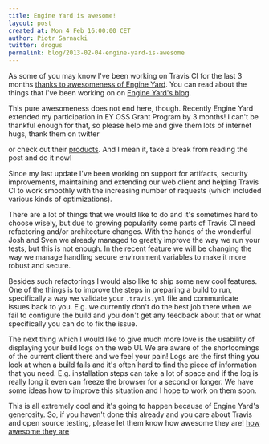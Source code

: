 ```yaml
---
title: Engine Yard is awesome!
layout: post
created_at: Mon 4 Feb 16:00:00 CET
author: Piotr Sarnacki
twitter: drogus
permalink: blog/2013-02-04-engine-yard-is-awesome
---
```


As some of you may know I've been working on Travis CI for the last 3 months
[thanks to awesomeness of Engine Yard](http://about.travis-ci.org/blog/2012-10-22-engine-yard-sponsors-piotr-sarnacki-to-work-on-travis/).
You can read about the things that I've been working on on
[Engine Yard's blog](http://blog.engineyard.com/2012/travis-ci?eymktci=70170000000hHEC).

This pure awesomeness does not end here, though. Recently Engine Yard extended
my participation in EY OSS Grant Program by 3 months! I can't be thankful
enough for that, so please help me and give them lots of internet hugs, thank them on twitter
<a href="https://twitter.com/share" class="twitter-share-button" data-text="Thank you @engineyard!"></a>
<script>!function(d,s,id){var js,fjs=d.getElementsByTagName(s)[0];if(!d.getElementById(id)){js=d.createElement(s);js.id=id;js.src="//platform.twitter.com/widgets.js";fjs.parentNode.insertBefore(js,fjs);}}(document,"script","twitter-wjs");</script>
or check out their [products](https://www.engineyard.com/). And I mean it, take a break from
reading the post and do it now!

Since my last update I've been working on support for artifacts, security
improvements, maintaining and extending our web client and helping Travis CI to
work smoothly with the increasing number of requests (which included various
kinds of optimizations).

There are a lot of things that we would like to do and it's sometimes hard to
choose wisely, but due to growing popularity some parts of Travis CI need
refactoring and/or architecture changes. With the hands of the wonderful Josh
and Sven we already managed to greatly improve the way we run your tests, but
this is not enough. In the recent feature we will be changing the way we manage
handling secure environment variables to make it more robust and secure.

Besides such refactorings I would also like to ship some new cool features.
One of the things is to improve the steps in preparing a build to run, specifically a way
we validate your `.travis.yml` file and communicate issues back to you.  E.g.
we currently don't do the best job there when we fail to configure the build
and you don't get any feedback about that or what specifically you can do to
fix the issue.

The next thing which I would like to give much more love is the usability of
displaying your build logs on the web UI. We are aware of the shortcomings of
the current client there and we feel your pain! Logs are the first thing you
look at when a build fails and it's often hard to find the piece of information
that you need. E.g. installation steps can take a lot of space and if the log
is really long it even can freeze the browser for a second or longer. We have
some ideas how to improve this situation and I hope to work on them soon.

This is all extremely cool and it's going to happen because of Engine Yard's
generosity. So, if you haven't done this already and you care about Travis and
open source testing, please let them know how awesome they are!
 <a href="https://twitter.com/share" class="twitter-share-button" data-text="Thank you @engineyard!">how awesome they are</a>
<script>!function(d,s,id){var js,fjs=d.getElementsByTagName(s)[0];if(!d.getElementById(id)){js=d.createElement(s);js.id=id;js.src="//platform.twitter.com/widgets.js";fjs.parentNode.insertBefore(js,fjs);}}(document,"script","twitter-wjs");</script>

